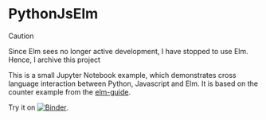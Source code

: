 # PythonJsElm

> [!CAUTION]
> Since Elm sees no longer active development, I have stopped to use Elm.
> Hence, I archive this project

This is a small Jupyter Notebook example, which demonstrates cross language interaction between Python, Javascript and Elm. It is based on the counter example from the [elm-guide](https://guide.elm-lang.org/).

Try it on [![Binder](https://mybinder.org/badge_logo.svg)](https://mybinder.org/v2/gh/andrebell/PythonJsElm/master?filepath=InteropCounter.ipynb).
